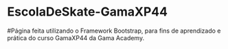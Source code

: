 # EscolaDeSkate-GamaXP44

#Página feita utilizando o Framework Bootstrap, para fins de aprendizado e prática do curso GamaXP44 da Gama Academy.
